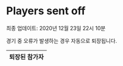 # Players sent off
최종 업데이트: 2020년 12월 23일 22시 10분


경기 중 오류가 발생하는 경우 자동으로 퇴장됩니다.


| 퇴장된 참가자 |
|:---:|